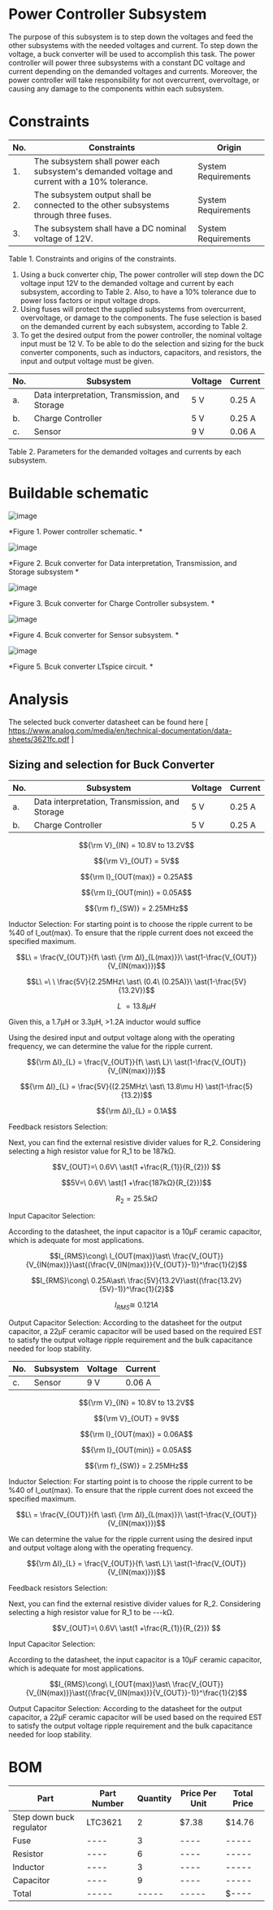 # Power Controller Subsystem

The purpose of this subsystem is to step down the voltages and feed the other subsystems with the needed voltages and current. To step down the voltage, a buck converter will be used to accomplish this task. 
The power controller will power three subsystems with a constant DC voltage and current depending on the demanded voltages and currents. Moreover, the power controller will take responsibility for not overcurrent, overvoltage, or causing any damage to the components within each subsystem.   


# Constraints
| No. | Constraints | Origin |
| --- | ----------- | ------ |
| 1.  | The subsystem shall power each subsystem's demanded voltage and current with a 10% tolerance.  | System Requirements |
| 2.  | The subsystem output shall be connected to the other subsystems through three fuses.  | System Requirements |
| 3.  | The subsystem shall have a DC nominal voltage of 12V. | System Requirements    |

Table 1. Constraints and origins of the constraints.

1. Using a buck converter chip, The power controller will step down the DC voltage input 12V to the demanded voltage and current by each subsystem, according to Table 2. Also, to have a 10% tolerance due to power loss factors or input voltage drops.
2. Using fuses will protect the supplied subsystems from overcurrent, overvoltage, or damage to the components. The fuse selection is based on the demanded current by each subsystem, according to Table 2.
3. To get the desired output from the power controller, the nominal voltage input must be 12 V. To be able to do the selection and sizing for the buck converter components, such as inductors, capacitors, and resistors, the input and output voltage must be given.

| No. | Subsystem | Voltage | Current |
| --- | ----------- | ------ | ------ |
| a.  | Data interpretation, Transmission, and Storage | 5 V | 0.25 A |
| b.  | Charge Controller | 5 V | 0.25 A |
| c.  | Sensor | 9 V | 0.06 A |

Table 2.  Parameters for the demanded voltages and currents by each subsystem.

   
# Buildable schematic

![image](https://github.com/Brady-Beecham/Capstone-Team-PowerHouse/assets/131785470/8b989135-5936-4303-bc17-c2979f02de09)

*Figure 1. Power controller schematic. *


![image](https://github.com/Brady-Beecham/Capstone-Team-PowerHouse/assets/131785470/e66dc8a1-0d02-4da9-98a4-6e2ac69257a3)

*Figure 2. Bcuk converter for Data interpretation, Transmission, and Storage subsystem *

![image](https://github.com/Brady-Beecham/Capstone-Team-PowerHouse/assets/131785470/52a144c0-32bf-44c4-b660-c4d55845ca8a)

*Figure 3. Bcuk converter for Charge Controller subsystem. *

![image](https://github.com/Brady-Beecham/Capstone-Team-PowerHouse/assets/131785470/6a654343-ef61-46cf-ad8e-d7075d725dc4)

*Figure 4. Bcuk converter for Sensor subsystem. *

![image](https://github.com/Brady-Beecham/Capstone-Team-PowerHouse/assets/131785470/81bb2e38-37a6-48ad-9ef6-326acbdcaf97)

*Figure 5. Bcuk converter LTspice circuit. *


# Analysis
The selected buck converter datasheet can be found here [ https://www.analog.com/media/en/technical-documentation/data-sheets/3621fc.pdf ]
## Sizing and selection for Buck Converter


| No. | Subsystem | Voltage | Current |
| --- | ----------- | ------ | ------ |
| a.  | Data interpretation, Transmission, and Storage | 5 V | 0.25 A |
| b.  | Charge Controller | 5 V | 0.25 A |



```math
{\rm V}_{IN} = 10.8V  to  13.2V
```
```math
{\rm V}_{OUT} = 5V
```
```math
{\rm I}_{OUT(max)} = 0.25A
```
```math
{\rm I}_{OUT(min)} = 0.05A
```
```math
{\rm f}_{SW)} = 2.25MHz
```


Inductor Selection:
For starting point is to choose the ripple current to be %40 of I_out(max). To ensure that the ripple current does not exceed the specified maximum.
```math
L\ = \frac{V_{OUT}}{f\ \ast\ {\rm ∆I}_{L(max)}}\ \ast(1-\frac{V_{OUT}}{V_{IN(max)}})
```
```math
L\ =\ \ \frac{5V}{2.25MHz\ \ast\ (0.4\ (0.25A)}\ \ast(1-\frac{5V}{13.2V})
```
```math
L\ = 13.8 \mu H
```
Given this, a 1.7µH or 3.3µH, >1.2A inductor would suffice


Using the desired input and output voltage along with the operating frequency, we can determine the value for the ripple current.

```math
{\rm ∆I}_{L} = \frac{V_{OUT}}{f\ \ast\ L}\ \ast(1-\frac{V_{OUT}}{V_{IN(max)}})
```
```math
{\rm ∆I}_{L} = \frac{5V}{(2.25MHz\ \ast\ 13.8\mu H} \ast(1-\frac{5}{13.2})
```
```math
{\rm ∆I}_{L} = 0.1A
```

Feedback resistors Selection:

Next, you can find the external resistive divider values for R_2. Considering selecting a high resistor value for R_1 to be 187kΩ.  
```math
V_{OUT}=\ 0.6V\ \ast(1 +\frac{R_{1}}{R_{2}})

```
```math
5V=\ 0.6V\ \ast(1 +\frac{187kΩ}{R_{2}})
```
```math
R_{2}= 25.5kΩ
```

Input Capacitor Selection:

According to the datasheet, the input capacitor is a 10µF ceramic capacitor, which is adequate for most applications. 
```math
I_{RMS}\cong\ I_{OUT(max)}\ast\ \frac{V_{OUT}}{V_{IN(max)}}\ast{(\frac{V_{IN(max)}}{V_{OUT}}-1)}^\frac{1}{2}
```

```math
I_{RMS}\cong\ 0.25A\ast\ \frac{5V}{13.2V}\ast{(\frac{13.2V}{5V}-1)}^\frac{1}{2}
```

```math
I_{RMS}\cong\ 0.121A
```


Output Capacitor Selection:
According to the datasheet for the output capacitor, a 22µF ceramic capacitor will be used based on the required EST to satisfy the output voltage ripple requirement and the bulk capacitance needed for loop stability. 



| No. | Subsystem | Voltage | Current |
| --- | ----------- | ------ | ------ |
| c.  | Sensor | 9 V | 0.06 A |

```math
{\rm V}_{IN} = 10.8V  to  13.2V
```
```math
{\rm V}_{OUT} = 9V
```
```math
{\rm I}_{OUT(max)} = 0.06A
```
```math
{\rm I}_{OUT(min)} = 0.05A
```
```math
{\rm f}_{SW)} = 2.25MHz
```


Inductor Selection:
For starting point is to choose the ripple current to be %40 of I_out(max). To ensure that the ripple current does not exceed the specified maximum.
```math
L\ = \frac{V_{OUT}}{f\ \ast\ {\rm ∆I}_{L(max)}}\ \ast(1-\frac{V_{OUT}}{V_{IN(max)}})
```



We can determine the value for the ripple current using the desired input and output voltage along with the operating frequency.

```math
{\rm ∆I}_{L} = \frac{V_{OUT}}{f\ \ast\ L}\ \ast(1-\frac{V_{OUT}}{V_{IN(max)}})
```


Feedback resistors Selection:

Next, you can find the external resistive divider values for R_2. Considering selecting a high resistor value for R_1 to be ---kΩ.  
```math
V_{OUT}=\ 0.6V\ \ast(1 +\frac{R_{1}}{R_{2}})

```


Input Capacitor Selection:

According to the datasheet, the input capacitor is a 10µF ceramic capacitor, which is adequate for most applications. 
```math
I_{RMS}\cong\ I_{OUT(max)}\ast\ \frac{V_{OUT}}{V_{IN(max)}}\ast{(\frac{V_{IN(max)}}{V_{OUT}}-1)}^\frac{1}{2}
```




Output Capacitor Selection:
According to the datasheet for the output capacitor, a 22µF ceramic capacitor will be used based on the required EST to satisfy the output voltage ripple requirement and the bulk capacitance needed for loop stability. 





# BOM
| Part | Part Number | Quantity | Price Per Unit | Total Price |
| ------------ | ------------- | --------- | -------- | ---------- |
| Step down buck regulator | LTC3621 | 2 | $7.38 |  $14.76 |
| Fuse | ---- | 3 | ---- | ----- |
| Resistor | ---- | 6 | ---- | ----- |
| Inductor | ---- | 3 | ---- | ----- |
| Capacitor | ---- | 9 | ---- | ----- |
| Total | ----- | ----- | ----- | $---- 













